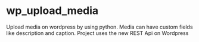 # wp_upload_media
Upload media on wordpress by using python. Media can have custom fields like description and caption. Project uses the new REST Api on Wordpress
